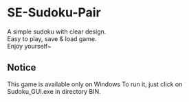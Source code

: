 # SE-Sudoku-Pair  
A simple sudoku with clear design.  
Easy to play, save & load game.  
Enjoy yourself~  

## Notice
This game is available only on Windows
To run it, just click on Sudoku_GUI.exe in directory BIN.
